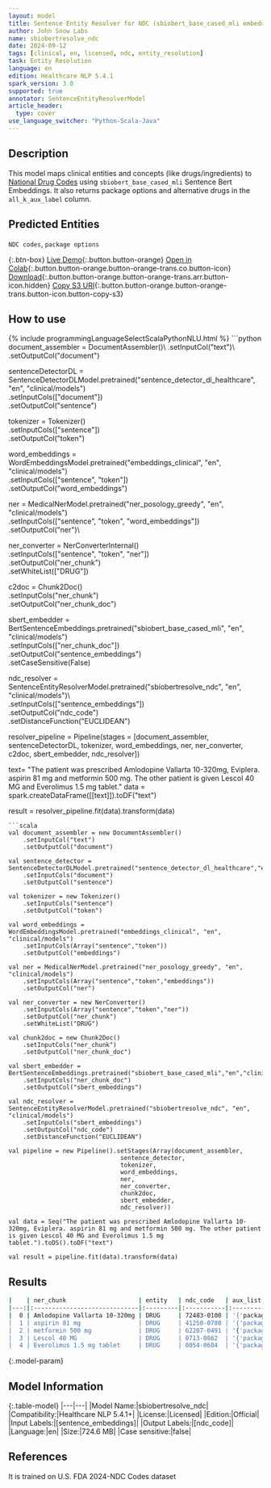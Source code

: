 ```yaml
---
layout: model
title: Sentence Entity Resolver for NDC (sbiobert_base_cased_mli embeddings)
author: John Snow Labs
name: sbiobertresolve_ndc
date: 2024-09-12
tags: [clinical, en, licensed, ndc, entity_resolution]
task: Entity Resolution
language: en
edition: Healthcare NLP 5.4.1
spark_version: 3.0
supported: true
annotator: SentenceEntityResolverModel
article_header:
  type: cover
use_language_switcher: "Python-Scala-Java"
---
```


## Description

This model maps clinical entities and concepts (like drugs/ingredients) to [National Drug Codes](https://www.fda.gov/drugs/drug-approvals-and-databases/national-drug-code-directory) using `sbiobert_base_cased_mli` Sentence Bert Embeddings. It also returns package options and alternative drugs in the `all_k_aux_label` column.

## Predicted Entities

`NDC codes`, `package options`

{:.btn-box}
[Live Demo](https://demo.johnsnowlabs.com/healthcare/ER_NDC/){:.button.button-orange}
[Open in Colab](https://colab.research.google.com/github/JohnSnowLabs/spark-nlp-workshop/blob/master/tutorials/Certification_Trainings/Healthcare/26.Chunk_Mapping.ipynb){:.button.button-orange.button-orange-trans.co.button-icon}
[Download](https://s3.amazonaws.com/auxdata.johnsnowlabs.com/clinical/models/sbiobertresolve_ndc_en_5.4.1_3.0_1726129988440.zip){:.button.button-orange.button-orange-trans.arr.button-icon.hidden}
[Copy S3 URI](s3://auxdata.johnsnowlabs.com/clinical/models/sbiobertresolve_ndc_en_5.4.1_3.0_1726129988440.zip){:.button.button-orange.button-orange-trans.button-icon.button-copy-s3}

## How to use



<div class="tabs-box" markdown="1">
{% include programmingLanguageSelectScalaPythonNLU.html %}
```python
document_assembler = DocumentAssembler()\
    .setInputCol("text")\
    .setOutputCol("document")

sentenceDetectorDL = SentenceDetectorDLModel.pretrained("sentence_detector_dl_healthcare", "en", "clinical/models")\
    .setInputCols(["document"])\
    .setOutputCol("sentence")

tokenizer = Tokenizer()\
    .setInputCols(["sentence"])\
    .setOutputCol("token")

word_embeddings = WordEmbeddingsModel.pretrained("embeddings_clinical", "en", "clinical/models")\
    .setInputCols(["sentence", "token"])\
    .setOutputCol("word_embeddings")

ner = MedicalNerModel.pretrained("ner_posology_greedy", "en", "clinical/models")\
    .setInputCols(["sentence", "token", "word_embeddings"])\
    .setOutputCol("ner")\

ner_converter = NerConverterInternal()\
    .setInputCols(["sentence", "token", "ner"])\
    .setOutputCol("ner_chunk")\
    .setWhiteList(["DRUG"])

c2doc = Chunk2Doc()\
    .setInputCols("ner_chunk")\
    .setOutputCol("ner_chunk_doc")

sbert_embedder = BertSentenceEmbeddings.pretrained("sbiobert_base_cased_mli", "en", "clinical/models")\
    .setInputCols(["ner_chunk_doc"])\
    .setOutputCol("sentence_embeddings")\
    .setCaseSensitive(False)

ndc_resolver = SentenceEntityResolverModel.pretrained("sbiobertresolve_ndc", "en", "clinical/models")\ \
    .setInputCols(["sentence_embeddings"]) \
    .setOutputCol("ndc_code")\
    .setDistanceFunction("EUCLIDEAN")

resolver_pipeline = Pipeline(stages = [document_assembler,
                                       sentenceDetectorDL,
                                       tokenizer,
                                       word_embeddings,
                                       ner,
                                       ner_converter,
                                       c2doc,
                                       sbert_embedder,
                                       ndc_resolver])

text= "The patient was prescribed Amlodopine Vallarta 10-320mg, Eviplera. aspirin 81 mg and metformin 500 mg. The other patient is given Lescol 40 MG and Everolimus 1.5 mg tablet."
data = spark.createDataFrame([[text]]).toDF("text")

result = resolver_pipeline.fit(data).transform(data)
```
```scala
val document_assembler = new DocumentAssembler()
    .setInputCol("text")
    .setOutputCol("document")

val sentence_detector = SentenceDetectorDLModel.pretrained("sentence_detector_dl_healthcare","en","clinical/models")
    .setInputCols("document")
    .setOutputCol("sentence")

val tokenizer = new Tokenizer()
    .setInputCols("sentence")
    .setOutputCol("token")

val word_embeddings = WordEmbeddingsModel.pretrained("embeddings_clinical", "en", "clinical/models")
    .setInputCols(Array("sentence","token"))
    .setOutputCol("embeddings")

val ner = MedicalNerModel.pretrained("ner_posology_greedy", "en", "clinical/models")
    .setInputCols(Array("sentence","token","embeddings"))
    .setOutputCol("ner")

val ner_converter = new NerConverter()
    .setInputCols(Array("sentence","token","ner"))
    .setOutputCol("ner_chunk")
    .setWhiteList("DRUG")

val chunk2doc = new Chunk2Doc()
    .setInputCols("ner_chunk")
    .setOutputCol("ner_chunk_doc")

val sbert_embedder = BertSentenceEmbeddings.pretrained("sbiobert_base_cased_mli","en","clinical/models")
    .setInputCols("ner_chunk_doc")
    .setOutputCol("sbert_embeddings")

val ndc_resolver = SentenceEntityResolverModel.pretrained("sbiobertresolve_ndc", "en", "clinical/models")
    .setInputCols("sbert_embeddings")
    .setOutputCol("ndc_code")
    .setDistanceFunction("EUCLIDEAN")

val pipeline = new Pipeline().setStages(Array(document_assembler,
                               sentence_detector,
                               tokenizer,
                               word_embeddings,
                               ner,
                               ner_converter,
                               chunk2doc,
                               sbert_embedder,
                               ndc_resolver))

val data = Seq("The patient was prescribed Amlodopine Vallarta 10-320mg, Eviplera. aspirin 81 mg and metformin 500 mg. The other patient is given Lescol 40 MG and Everolimus 1.5 mg tablet.").toDS().toDF("text")

val result = pipeline.fit(data).transform(data)
```
</div>

## Results

```bash
|    | ner_chunk                    | entity   | ndc_code   | aux_list                                                                                            |
|---:|:-----------------------------|:---------|:-----------|:----------------------------------------------------------------------------------------------------|
|  0 | Amlodopine Vallarta 10-320mg | DRUG     | 72483-0100 | '{'packages': "['1 BOTTLE in 1 BOX (72483-100-04)  / 120 mL in 1 BOTTLE\']", \'alternatives\': [ ...|
|  1 | aspirin 81 mg                | DRUG     | 41250-0780 | '{'packages': "['1 BOTTLE, PLASTIC in 1 PACKAGE (41250-780-01)  / 120 TABLET, DELAYED RELEASE in ...|
|  2 | metformin 500 mg             | DRUG     | 62207-0491 | '{'packages': "['5000 TABLET in 1 POUCH (62207-491-31)\', \'25000 TABLET in 1 CARTON (62207-491- ...|
|  3 | Lescol 40 MG                 | DRUG     | 0713-0862  | '{'packages': "['30 TABLET, FILM COATED in 1 BOTTLE, PLASTIC (0713-0862-30)\']", \'alternatives\ ...|
|  4 | Everolimus 1.5 mg tablet     | DRUG     | 0054-0604  | '{'packages': "['60 TABLET in 1 BOTTLE (0054-0604-21)\']", \'alternatives\': [\'67877-721\', \'4 ...|
```

{:.model-param}
## Model Information

{:.table-model}
|---|---|
|Model Name:|sbiobertresolve_ndc|
|Compatibility:|Healthcare NLP 5.4.1+|
|License:|Licensed|
|Edition:|Official|
|Input Labels:|[sentence_embeddings]|
|Output Labels:|[ndc_code]|
|Language:|en|
|Size:|724.6 MB|
|Case sensitive:|false|

## References

It is trained on U.S. FDA 2024-NDC Codes dataset
